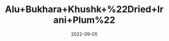 ---
title: 'Alu+Bukhara+Khushk+%22Dried+Irani+Plum%22'
date: '2022-09-05' 
metatag: '' 
inventory: '0' 
draft: false 
# meta description 
shortDescripton: ''
description: 'Dry+Fruit'
longdescription: ''
featured: True
# product Price
price: '250.0'
# Product Short Description
shortDescription: ''
productID: '2E878FEF-922C-ED11-9968-005056B3A416'
type: 'products'
category: 'Dry+Fruit' 
thumnailproduct: 'https://aminsaddiquidawakhana.eralive.net/images/products/2E878FEF-922C-ED11-9968-005056B3A4161.png' 
images:
  - image: 'images/products/2E878FEF-922C-ED11-9968-005056B3A4161.png'  
Variants:
---
